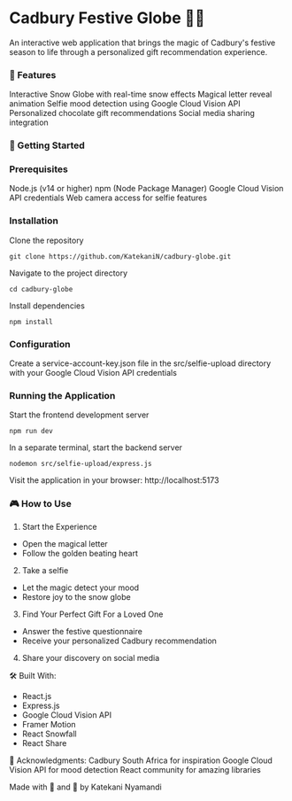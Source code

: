 # Cadbury Festive Globe 🎄✨

An interactive web application that brings the magic of Cadbury's festive season to life through a personalized gift recommendation experience.

### 🌟 Features

Interactive Snow Globe with real-time snow effects
Magical letter reveal animation
Selfie mood detection using Google Cloud Vision API
Personalized chocolate gift recommendations
Social media sharing integration

### 🚀 Getting Started

### Prerequisites
Node.js (v14 or higher)
npm (Node Package Manager)
Google Cloud Vision API credentials
Web camera access for selfie features


### Installation
Clone the repository

``` git clone https://github.com/KatekaniN/cadbury-globe.git ```

Navigate to the project directory

```
cd cadbury-globe
```

Install dependencies

```
npm install
```

### Configuration
Create a service-account-key.json file in the src/selfie-upload directory with your Google Cloud Vision API credentials

### Running the Application
Start the frontend development server

```
npm run dev
```

In a separate terminal, start the backend server

```
nodemon src/selfie-upload/express.js
```

Visit the application in your browser: http://localhost:5173

### 🎮 How to Use

1. Start the Experience
- Open the magical letter
- Follow the golden beating heart
2. Take a selfie
- Let the magic detect your mood
- Restore joy to the snow globe
3. Find Your Perfect Gift For a Loved One
- Answer the festive questionnaire
- Receive your personalized Cadbury recommendation
4. Share your discovery on social media


🛠️ Built With:  
- React.js
- Express.js
- Google Cloud Vision API
- Framer Motion
- React Snowfall
- React Share

🙏 Acknowledgments: 
Cadbury South Africa for inspiration
Google Cloud Vision API for mood detection
React community for amazing libraries


Made with 💜 and 🍫 by Katekani Nyamandi 
